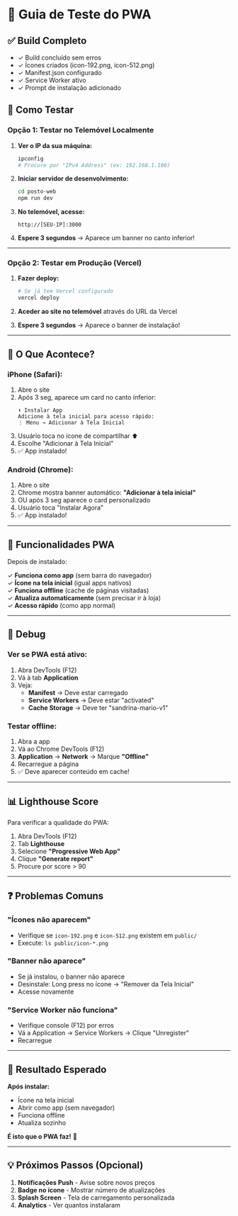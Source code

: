 # 🧪 Guia de Teste do PWA

## ✅ Build Completo
- ✓ Build concluído sem erros
- ✓ Ícones criados (icon-192.png, icon-512.png)
- ✓ Manifest.json configurado
- ✓ Service Worker ativo
- ✓ Prompt de instalação adicionado

## 📱 Como Testar

### Opção 1: Testar no Telemóvel Localmente

1. **Ver o IP da sua máquina:**
   ```bash
   ipconfig
   # Procure por "IPv4 Address" (ex: 192.168.1.100)
   ```

2. **Iniciar servidor de desenvolvimento:**
   ```bash
   cd posto-web
   npm run dev
   ```

3. **No telemóvel, acesse:**
   ```
   http://[SEU-IP]:3000
   ```

4. **Espere 3 segundos** → Aparece um banner no canto inferior!

---

### Opção 2: Testar em Produção (Vercel)

1. **Fazer deploy:**
   ```bash
   # Se já tem Vercel configurado
   vercel deploy
   ```

2. **Aceder ao site no telemóvel** através do URL da Vercel

3. **Espere 3 segundos** → Aparece o banner de instalação!

---

## 📲 O Que Acontece?

### **iPhone (Safari):**
1. Abre o site
2. Após 3 seg, aparece um card no canto inferior:
   ```
   ⬇️ Instalar App
   Adicione à tela inicial para acesso rápido: 
   ⋮ Menu → Adicionar à Tela Inicial
   ```
3. Usuário toca no ícone de compartilhar ⬆️
4. Escolhe "Adicionar à Tela Inicial"
5. ✅ App instalado!

### **Android (Chrome):**
1. Abre o site
2. Chrome mostra banner automático: **"Adicionar à tela inicial"**
3. OU após 3 seg aparece o card personalizado
4. Usuário toca "Instalar Agora"
5. ✅ App instalado!

---

## 🎯 Funcionalidades PWA

Depois de instalado:

✓ **Funciona como app** (sem barra do navegador)  
✓ **Ícone na tela inicial** (igual apps nativos)  
✓ **Funciona offline** (cache de páginas visitadas)  
✓ **Atualiza automaticamente** (sem precisar ir à loja)  
✓ **Acesso rápido** (como app normal)

---

## 🐛 Debug

### Ver se PWA está ativo:
1. Abra DevTools (F12)
2. Vá à tab **Application**
3. Veja:
   - **Manifest** → Deve estar carregado
   - **Service Workers** → Deve estar "activated"
   - **Cache Storage** → Deve ter "sandrina-mario-v1"

### Testar offline:
1. Abra a app
2. Vá ao Chrome DevTools (F12)
3. **Application** → **Network** → Marque **"Offline"**
4. Recarregue a página
5. ✅ Deve aparecer conteúdo em cache!

---

## 📊 Lighthouse Score

Para verificar a qualidade do PWA:

1. Abra DevTools (F12)
2. Tab **Lighthouse**
3. Selecione **"Progressive Web App"**
4. Clique **"Generate report"**
5. Procure por score > 90

---

## ❓ Problemas Comuns

### "Ícones não aparecem"
- Verifique se `icon-192.png` e `icon-512.png` existem em `public/`
- Execute: `ls public/icon-*.png`

### "Banner não aparece"
- Se já instalou, o banner não aparece
- Desinstale: Long press no ícone → "Remover da Tela Inicial"
- Acesse novamente

### "Service Worker não funciona"
- Verifique console (F12) por erros
- Vá a Application → Service Workers → Clique "Unregister"
- Recarregue

---

## 🎉 Resultado Esperado

**Após instalar:**
- Ícone na tela inicial
- Abrir como app (sem navegador)
- Funciona offline
- Atualiza sozinho

**É isto que o PWA faz!** 🚀

---

## 💡 Próximos Passos (Opcional)

1. **Notificações Push** - Avise sobre novos preços
2. **Badge no ícone** - Mostrar número de atualizações
3. **Splash Screen** - Tela de carregamento personalizada
4. **Analytics** - Ver quantos instalaram








